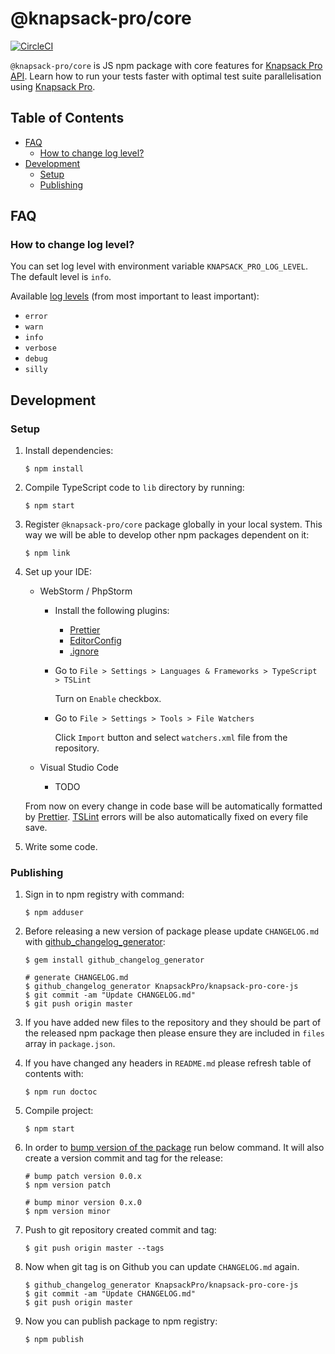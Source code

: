 # @knapsack-pro/core

[![CircleCI](https://circleci.com/gh/KnapsackPro/knapsack-pro-core-js.svg?style=svg)](https://circleci.com/gh/KnapsackPro/knapsack-pro-core-js)

`@knapsack-pro/core` is JS npm package with core features for [Knapsack Pro API](https://docs.knapsackpro.com/api/).
Learn how to run your tests faster with optimal test suite parallelisation using [Knapsack Pro](https://knapsackpro.com).

<!-- START doctoc generated TOC please keep comment here to allow auto update -->
<!-- DON'T EDIT THIS SECTION, INSTEAD RE-RUN doctoc TO UPDATE -->

## Table of Contents

- [FAQ](#faq)
  - [How to change log level?](#how-to-change-log-level)
- [Development](#development)
  - [Setup](#setup)
  - [Publishing](#publishing)

<!-- END doctoc generated TOC please keep comment here to allow auto update -->

## FAQ

### How to change log level?

You can set log level with environment variable `KNAPSACK_PRO_LOG_LEVEL`.
The default level is `info`.

Available [log levels](https://github.com/winstonjs/winston#logging) (from most important to least important):

- `error`
- `warn`
- `info`
- `verbose`
- `debug`
- `silly`

## Development

### Setup

1. Install dependencies:

   ```
   $ npm install
   ```

2. Compile TypeScript code to `lib` directory by running:

   ```
   $ npm start
   ```

3. Register `@knapsack-pro/core` package globally in your local system. This way we will be able to develop other npm packages dependent on it:

   ```
   $ npm link
   ```

4. Set up your IDE:

   - WebStorm / PhpStorm

     - Install the following plugins:

       - [Prettier](https://plugins.jetbrains.com/plugin/10456-prettier)
       - [EditorConfig](https://plugins.jetbrains.com/plugin/7294-editorconfig)
       - [.ignore](https://plugins.jetbrains.com/plugin/7495--ignore)

     - Go to `File > Settings > Languages & Frameworks > TypeScript > TSLint`

       Turn on `Enable` checkbox.

     - Go to `File > Settings > Tools > File Watchers`

       Click `Import` button and select `watchers.xml` file from the repository.

   - Visual Studio Code

     - TODO

   From now on every change in code base will be automatically formatted by [Prettier](https://prettier.io/). [TSLint](https://palantir.github.io/tslint/) errors will be also automatically fixed on every file save.

5. Write some code.

### Publishing

1. Sign in to npm registry with command:

   ```
   $ npm adduser
   ```

2. Before releasing a new version of package please update `CHANGELOG.md` with [github_changelog_generator](https://github.com/github-changelog-generator/github-changelog-generator):

   ```
   $ gem install github_changelog_generator

   # generate CHANGELOG.md
   $ github_changelog_generator KnapsackPro/knapsack-pro-core-js
   $ git commit -am "Update CHANGELOG.md"
   $ git push origin master
   ```

3. If you have added new files to the repository and they should be part of the released npm package then please ensure they are included in `files` array in `package.json`.

4. If you have changed any headers in `README.md` please refresh table of contents with:

   ```
   $ npm run doctoc
   ```

5. Compile project:

   ```
   $ npm start
   ```

6. In order to [bump version of the package](https://docs.npmjs.com/cli/version) run below command. It will also create a version commit and tag for the release:

   ```
   # bump patch version 0.0.x
   $ npm version patch

   # bump minor version 0.x.0
   $ npm version minor
   ```

7. Push to git repository created commit and tag:

   ```
   $ git push origin master --tags
   ```

8. Now when git tag is on Github you can update `CHANGELOG.md` again.

   ```
   $ github_changelog_generator KnapsackPro/knapsack-pro-core-js
   $ git commit -am "Update CHANGELOG.md"
   $ git push origin master
   ```

9. Now you can publish package to npm registry:

   ```
   $ npm publish
   ```
